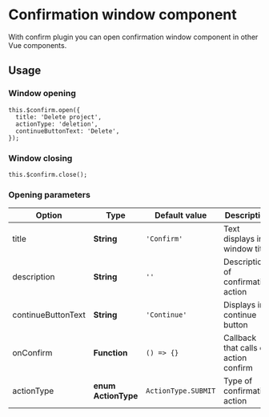 # Confirmation window component

With confirm plugin you can open confirmation window component in other Vue components.

## Usage

### Window opening

```vue
this.$confirm.open({
  title: 'Delete project',
  actionType: 'deletion',
  continueButtonText: 'Delete',
});
```

### Window closing

```vue
this.$confirm.close();
```

### Opening parameters

| Option | Type | Default value | Description |
| --- | --- | --- | --- |
| title | **String** | `'Confirm'` | Text displays in window title |
| description | **String** | `''` | Description of confirmation action |
| continueButtonText | **String** | `'Continue'` | Displays in continue button |
| onConfirm | **Function** | `() => {}` | Callback that calls on action confirm |
| actionType | **enum ActionType** | `ActionType.SUBMIT` | Type of confirmation action |
